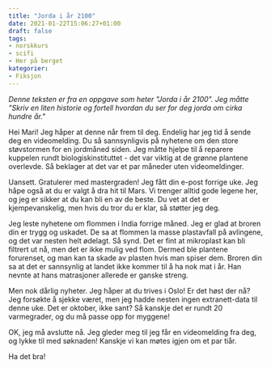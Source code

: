 ```yaml
---
title: "Jorda i år 2100"
date: 2021-01-22T15:06:27+01:00
draft: false
tags:
- norskkurs
- scifi
- Her på berget
kategorier:
- Fiksjon
---
```


*Denne teksten er fra en oppgave som heter "Jorda i år 2100". Jeg måtte "Skriv en liten historie og fortell hvordan du ser for deg jorda om cirka hundre år."*


Hei Mari! Jeg håper at denne når frem til deg. Endelig har jeg tid å sende deg en videomelding. Du så sannsynligvis på nyhetene om den store støvstormen for en jordmåned siden. Jeg måtte hjelpe til å reparere kuppelen rundt biologiskinstituttet - det var viktig at de grønne plantene overlevde. Så beklager at det var et par måneder uten videomeldinger.

Uansett. Gratulerer med mastergraden! Jeg fått din e-post forrige uke. Jeg håpe også at du er valgt å dra hit til Mars. Vi trenger alltid gode legene her, og jeg er sikker at du kan bli en av de beste. Du vet at det er kjempevanskelig, men hvis du tror du er klar, så støtter jeg deg.

Jeg leste nyhetene om flommen i India forrige måned. Jeg er glad at broren din er trygg og uskadet. De sa at flommen la masse plastavfall på avlingene, og det var nesten helt ødelagt. Så synd. Det er fint at mikroplast kan bli filtrert ut nå, men det er ikke mulig ved flom. Dermed ble plantene forurenset, og man kan ta skade av plasten hvis man spiser dem. Broren din sa at det er sannsynlig at landet ikke kommer til å ha nok mat i år. Han nevnte at hans matrasjoner allerede er ganske streng.

Men nok dårlig nyheter. Jeg håper at du trives i Oslo! Er det høst der nå? Jeg forsøkte å sjekke været, men jeg hadde nesten ingen extranett-data til denne uke. Det er oktober, ikke sant? Så kanskje det er rundt 20 varmegrader, og du må passe opp for myggene!

OK, jeg må avslutte nå. Jeg gleder meg til jeg får en videomelding fra deg, og lykke til med søknaden! Kanskje vi kan møtes igjen om et par tiår.

Ha det bra!
